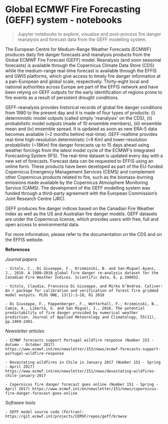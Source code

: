 # Global ECMWF Fire Forecasting (GEFF) system - notebooks
> Jupyter notebooks to explore, visualise and post-process fire danger reanalysis and forecast data from the GEFF modelling system.

The European Centre for Medium-Range Weather Forecasts (ECMWF) produces daily fire danger forecasts and reanalysis products from the Global ECMWF Fire Forecast (GEFF) model. Reanalysis (and soon seasonal forecasts) is available through the Copernicus Climate Data Store (CDS) while the medium-range real-time forecast is available through the EFFIS and GWIS platforms, which give access to timely fire danger information at a pan-European and global scale, respectively. Thirty-eight local and national authorities across Europe are part of the EFFIS network and have been relying on GEFF outputs for the early identification of regions prone to fire events as a result of persistent drought conditions.

GEFF-reanalysis provides historical records of global fire danger conditions from 1980 to the present day and it is made of four types of products: (i) deterministic model outputs (called simply 'reanalysis' on the CDS), (ii) probabilistic model outputs (made of 10 ensemble members), (iii) ensemble mean and (iv) ensemble spread. It is updated as soon as new ERA-5 data becomes available (~2 months behind real-time). 
GEFF-realtime provides real-time high-resolution deterministic (~9 Km) and lower-resolution probabilistic (~18Km) fire danger forecasts up to 15 days ahead using weather forcings from the latest model cycle of the ECMWF’s Integrated Forecasting System (IFS). The real-time dataset is updated every day with a new set of forecasts. Forecast data can be requested to EFFIS using an online form.
These products have been developed as part of the EU-funded Copernicus Emergency Management Services (CEMS) and complement other Copernicus products related to fire, such as the biomass-burning emissions made available by the Copernicus Atmosphere Monitoring Service (CAMS).  The development of the GEFF modelling system was funded through a third-party agreement with the European Commission’s Joint Research Centre (JRC). 

GEFF produces fire danger indices based on the Canadian Fire Weather index as well as the US and Australian fire danger models. GEFF datasets are under the Copernicus license, which provides users with free, full and open access to environmental data.

For more information, please refer to the documentation on the CDS and on the EFFIS website.


**References**

*Journal papers*

    - Vitolo, C., Di Giuseppe, F., Krzeminski, B. and San-Miguel-Ayanz, J., 2019. A 1980–2018 global fire danger re-analysis dataset for the Canadian Fire Weather Indices. Scientific data, 6, p.190032.

    - Vitolo, Claudia, Francesca Di Giuseppe, and Mirko D’Andrea. Caliver: An r package for calibration and verification of forest fire gridded model outputs. PLOS ONE, 13(1):1–18, 01 2018

    - Di Giuseppe, F., Pappenberger, F., Wetterhall, F., Krzeminski, B., Camia, A., Libertá, G. and San Miguel, J., 2016. The potential predictability of fire danger provided by numerical weather prediction. Journal of Applied Meteorology and Climatology, 55(11), pp.2469-2491.

*Newsletter articles*

    - ECMWF forecasts support Portugal wildfire response (Number 153 - Autumn - October 2017) https://www.ecmwf.int/en/newsletter/153/news/ecmwf-forecasts-support-portugal-wildfire-response

    - Devastating wildfires in Chile in January 2017 (Number 151 - Spring - April 2017) https://www.ecmwf.int/en/newsletter/151/news/devastating-wildfires-chile-january-2017

    - Copernicus fire danger forecast goes online (Number 151 - Spring - April 2017) https://www.ecmwf.int/en/newsletter/151/news/copernicus-fire-danger-forecast-goes-online

*Software tools*

    - GEFF model source code (Fortran): https://git.ecmwf.int/projects/CEMSF/repos/geff/browse
